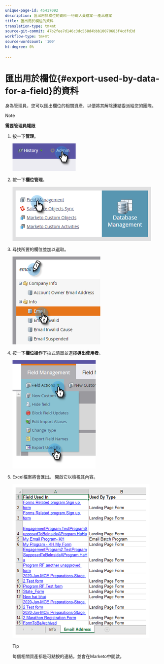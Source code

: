 ```yaml
---
unique-page-id: 45417092
description: 匯出用於欄位的資料——行銷人員檔案——產品檔案
title: 匯出用於欄位的資料
translation-type: tm+mt
source-git-commit: 47b2fee7d146c3dc558d4bbb10070683f4cdfd3d
workflow-type: tm+mt
source-wordcount: '100'
ht-degree: 0%

---
```



# 匯出用於欄位{#export-used-by-data-for-a-field}的資料

身為管理員，您可以匯出欄位的相關資產，以便將其解除連結委派給您的團隊。

>[!NOTE]
>
>**需要管理員權限**

1. 按一下&#x200B;**管理**。

   ![](assets/one.png)

1. 按一下&#x200B;**欄位管理**。

   ![](assets/two-3.png)

1. 尋找所要的欄位並加以選取。

   ![](assets/three.png)

1. 按一下&#x200B;**欄位操作**&#x200B;下拉式清單並選擇&#x200B;**導出使用者**。

   ![](assets/four.png)

1. Excel檔案將會匯出。 開啟它以檢視其內容。

   ![](assets/five-1.png)

   >[!TIP]
   >
   >每個相關資產都是可點按的連結，並會在Marketo中開啟。

